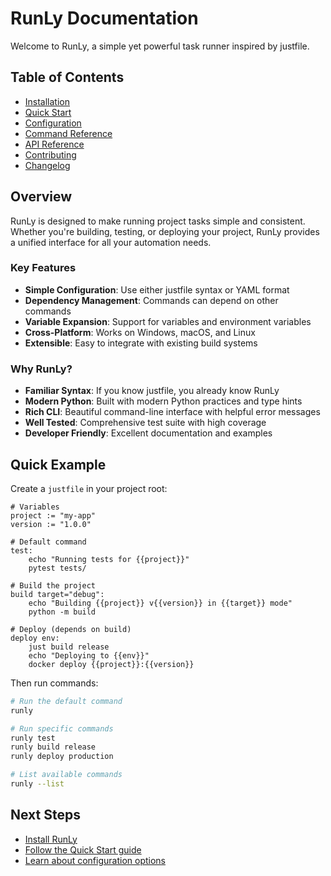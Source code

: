 # RunLy Documentation

Welcome to RunLy, a simple yet powerful task runner inspired by justfile.

## Table of Contents

- [Installation](installation.md)
- [Quick Start](quickstart.md)
- [Configuration](configuration.md)
- [Command Reference](commands.md)
- [API Reference](api.md)
- [Contributing](../CONTRIBUTING.md)
- [Changelog](../CHANGELOG.md)

## Overview

RunLy is designed to make running project tasks simple and consistent. Whether you're building, testing, or deploying your project, RunLy provides a unified interface for all your automation needs.

### Key Features

- **Simple Configuration**: Use either justfile syntax or YAML format
- **Dependency Management**: Commands can depend on other commands
- **Variable Expansion**: Support for variables and environment variables
- **Cross-Platform**: Works on Windows, macOS, and Linux
- **Extensible**: Easy to integrate with existing build systems

### Why RunLy?

- **Familiar Syntax**: If you know justfile, you already know RunLy
- **Modern Python**: Built with modern Python practices and type hints
- **Rich CLI**: Beautiful command-line interface with helpful error messages
- **Well Tested**: Comprehensive test suite with high coverage
- **Developer Friendly**: Excellent documentation and examples

## Quick Example

Create a `justfile` in your project root:

```justfile
# Variables
project := "my-app"
version := "1.0.0"

# Default command
test:
    echo "Running tests for {{project}}"
    pytest tests/

# Build the project
build target="debug":
    echo "Building {{project}} v{{version}} in {{target}} mode"
    python -m build

# Deploy (depends on build)
deploy env:
    just build release
    echo "Deploying to {{env}}"
    docker deploy {{project}}:{{version}}
```

Then run commands:

```bash
# Run the default command
runly

# Run specific commands
runly test
runly build release
runly deploy production

# List available commands
runly --list
```

## Next Steps

- [Install RunLy](installation.md)
- [Follow the Quick Start guide](quickstart.md)
- [Learn about configuration options](configuration.md)
